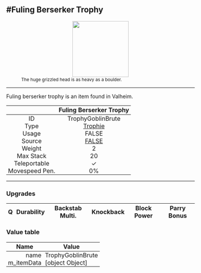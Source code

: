 <meta property="og:title" content="Fuling Berserker Trophy - MoreValheim" /><meta property="og:type" content="website" /><meta property="og:image" content="/assets/fuling_berserker_trophy.png" /><meta property="og:description" content="Fuling Berserker Trophy is an item found in Valheim." /><meta name="theme-color" content="#546D78"><meta name="twitter:card" content="summary_large_image">
#Fuling Berserker Trophy
-------------
<style>img {width:20px;}.tb {width:150px;display: block;margin-left: auto;margin-right: auto;}</style>

<style>.md-typeset table:not([class]) th:not([align]) {min-width:unset!important;}</style>
<style>td{padding:0em 0.3em!important;text-align:center!important;border-left:.05rem solid var(--md-default-fg-color--lightest)}</style>

<style>th{padding:0.1em 0.3em!important;text-align:center!important;font-weight:bold}</style>

<style>pre{text-align:right!important}</style>
<style>table tr td:first-child {border-left: 0;};</style>

<figure><img src="/assets/fuling_berserker_trophy.png" class="tb" /><figcaption><small>The huge grizzled head is as heavy as a boulder.</small></figcaption></figure>

-------------

Fuling berserker trophy is an item found in Valheim.

|        | Fuling Berserker Trophy              |
| ----------- | ------------------------------------ |
| ID |TrophyGoblinBrute
| Type | [Trophie](../../types/trophie)
| Usage | FALSE<br>
| Source | [FALSE](../../items/false)
| Weight | 2 |
| Max Stack | 20 |
| Teleportable | ✓
| Movespeed Pen. | 0%


-------------

### Upgrades
| Q | Durability | Backstab Multi. | Knockback | Block Power | Parry Bonus
| - | - | - | - | - | - 


### Value table
| Name | Value
| - | - |
| <div style="text-align:right">name</div> | <div style="text-align:left">TrophyGoblinBrute</div> | 
| <div style="text-align:right">m_itemData</div> | <div style="text-align:left">[object Object]</div> | 